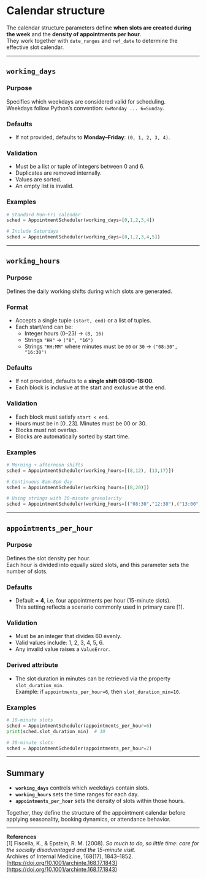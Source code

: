 # Calendar structure

The calendar structure parameters define **when slots are created during the week** and the **density of appointments per hour**.  
They work together with `date_ranges` and `ref_date` to determine the effective slot calendar.

---

## `working_days`

### Purpose
Specifies which weekdays are considered valid for scheduling.  
Weekdays follow Python’s convention: `0=Monday ... 6=Sunday`.

### Defaults
- If not provided, defaults to **Monday–Friday**: `(0, 1, 2, 3, 4)`.

### Validation
- Must be a list or tuple of integers between 0 and 6.  
- Duplicates are removed internally.  
- Values are sorted.  
- An empty list is invalid.  

### Examples
```python
# Standard Mon–Fri calendar
sched = AppointmentScheduler(working_days=[0,1,2,3,4])

# Include Saturdays
sched = AppointmentScheduler(working_days=[0,1,2,3,4,5])
```

---

## `working_hours`

### Purpose
Defines the daily working shifts during which slots are generated.

### Format
- Accepts a single tuple `(start, end)` or a list of tuples.  
- Each start/end can be:  
  - Integer hours (0–23) → `(8, 16)`  
  - Strings `"HH"` → `("8", "16")`  
  - Strings `"HH:MM"` where minutes must be `00` or `30` → `("08:30", "16:30")`  

### Defaults
- If not provided, defaults to a **single shift 08:00–18:00**.  
- Each block is inclusive at the start and exclusive at the end.  

### Validation
- Each block must satisfy `start < end`.  
- Hours must be in [0..23]. Minutes must be 00 or 30.  
- Blocks must not overlap.  
- Blocks are automatically sorted by start time.  

### Examples
```python
# Morning + afternoon shifts
sched = AppointmentScheduler(working_hours=[(8,12), (13,17)])

# Continuous 8am–8pm day
sched = AppointmentScheduler(working_hours=[(8,20)])

# Using strings with 30-minute granularity
sched = AppointmentScheduler(working_hours=[("08:30","12:30"),("13:00","18:00")])
```

---

## `appointments_per_hour`

### Purpose
Defines the slot density per hour.  
Each hour is divided into equally sized slots, and this parameter sets the number of slots.

### Defaults
- Default = **4**, i.e. four appointments per hour (15-minute slots).  
  This setting reflects a scenario commonly used in primary care [1].

### Validation
- Must be an integer that divides 60 evenly.  
- Valid values include: 1, 2, 3, 4, 5, 6.  
- Any invalid value raises a `ValueError`.  

### Derived attribute
- The slot duration in minutes can be retrieved via the property `slot_duration_min`.  
  Example: if `appointments_per_hour=6`, then `slot_duration_min=10`.  

### Examples
```python
# 10-minute slots
sched = AppointmentScheduler(appointments_per_hour=6)
print(sched.slot_duration_min)  # 10

# 30-minute slots
sched = AppointmentScheduler(appointments_per_hour=2)
```

---

## Summary

- **`working_days`** controls which weekdays contain slots.  
- **`working_hours`** sets the time ranges for each day.  
- **`appointments_per_hour`** sets the density of slots within those hours.  

Together, they define the structure of the appointment calendar before applying seasonality, booking dynamics, or attendance behavior.

---

**References**  
[1] Fiscella, K., & Epstein, R. M. (2008). *So much to do, so little time: care for the socially disadvantaged and the 15-minute visit*.  
Archives of Internal Medicine, 168(17), 1843–1852.  
[https://doi.org/10.1001/archinte.168.17.1843](https://doi.org/10.1001/archinte.168.17.1843)
